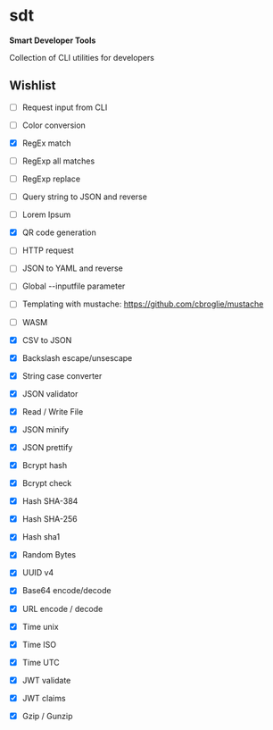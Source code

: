 # sdt

**Smart Developer Tools**

Collection of CLI utilities for developers

## Wishlist

- [ ] Request input from CLI
- [ ] Color conversion
- [x] RegEx match
- [ ] RegExp all matches
- [ ] RegExp replace
- [ ] Query string to JSON and reverse
- [ ] Lorem Ipsum
- [x] QR code generation
- [ ] HTTP request
- [ ] JSON to YAML and reverse
- [ ] Global --inputfile parameter
- [ ] Templating with mustache: https://github.com/cbroglie/mustache
- [ ] WASM
- [x] CSV to JSON
- [x] Backslash escape/unsescape
- [x] String case converter
- [x] JSON validator
- [x] Read / Write File
- [x] JSON minify
- [x] JSON prettify
- [x] Bcrypt hash
- [x] Bcrypt check
- [x] Hash SHA-384
- [x] Hash SHA-256
- [x] Hash sha1
- [x] Random Bytes
- [x] UUID v4
- [x] Base64 encode/decode
- [x] URL encode / decode
- [x] Time unix
- [x] Time ISO
- [x] Time UTC
- [x] JWT validate
- [x] JWT claims
- [x] Gzip / Gunzip

